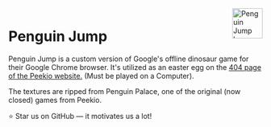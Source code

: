 <img src="https://cdn.discordapp.com/attachments/860582808790630431/1035473186969632779/Penguin_Jump.png" alt="Penguin Jump logo" title="Penguin Jump" align="right" height="60" />

<h1><b>Penguin Jump</b></h1>

Penguin Jump is a custom version of Google's offline dinosaur game for their Google Chrome browser. It's utilized as an easter egg on the <a href="https://www.peekio.no/404">404 page of the Peekio website.</a> (Must be played on a Computer).

The textures are ripped from Penguin Palace, one of the original (now closed) games from Peekio.
    
:star: Star us on GitHub — it motivates us a lot!
